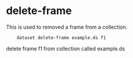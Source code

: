 delete-frame
============

This is used to removed a frame from a collection.

```shell
    dataset delete-frame example.ds f1
```

delete frame f1 from collection called example.ds

